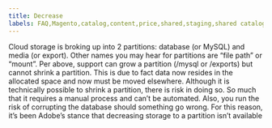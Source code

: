 ```yaml
---
title: Decrease 
labels: FAQ,Magento,catalog,content,price,shared,staging,shared catalog,content staging,  
---
```


Cloud storage is broking up into 2 partitions: database (or MySQL) and media (or export). Other names you may hear for partitions are “file path” or “mount”.
Per above, support can grow a partition (/mysql or /exports) but cannot shrink a partition. This is due to fact data now resides in the allocated space and now must be moved elsewhere. Although it is technically possible to shrink a partition, there is risk in doing so. So much that it requires a manual process and can’t be automated. Also, you run the risk of corrupting the database should something go wrong. For this reason, it’s been Adobe’s stance that decreasing storage to a partition isn’t available
